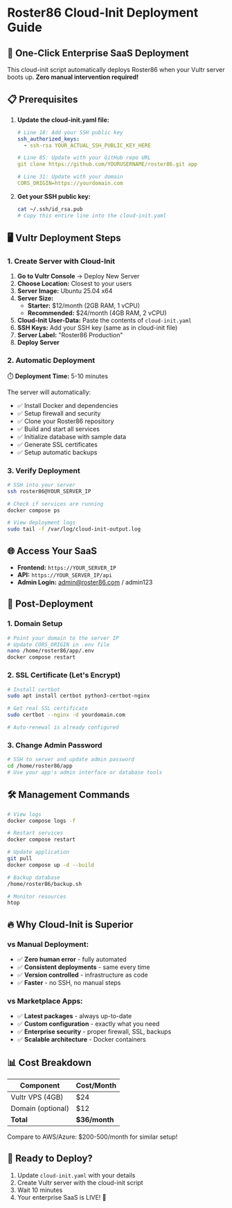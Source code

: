 # Roster86 Cloud-Init Deployment Guide

## 🚀 One-Click Enterprise SaaS Deployment

This cloud-init script automatically deploys Roster86 when your Vultr server boots up. **Zero manual intervention required!**

## 📋 Prerequisites

1. **Update the cloud-init.yaml file:**
   ```yaml
   # Line 18: Add your SSH public key
   ssh_authorized_keys:
     - ssh-rsa YOUR_ACTUAL_SSH_PUBLIC_KEY_HERE
   
   # Line 85: Update with your GitHub repo URL
   git clone https://github.com/YOURUSERNAME/roster86.git app
   
   # Line 31: Update with your domain
   CORS_ORIGIN=https://yourdomain.com
   ```

2. **Get your SSH public key:**
   ```bash
   cat ~/.ssh/id_rsa.pub
   # Copy this entire line into the cloud-init.yaml
   ```

## 🖥️ Vultr Deployment Steps

### 1. Create Server with Cloud-Init

1. **Go to Vultr Console** → Deploy New Server
2. **Choose Location:** Closest to your users
3. **Server Image:** Ubuntu 25.04 x64
4. **Server Size:** 
   - **Starter:** $12/month (2GB RAM, 1 vCPU)
   - **Recommended:** $24/month (4GB RAM, 2 vCPU)
5. **Cloud-Init User-Data:** Paste the contents of `cloud-init.yaml`
6. **SSH Keys:** Add your SSH key (same as in cloud-init file)
7. **Server Label:** "Roster86 Production"
8. **Deploy Server**

### 2. Automatic Deployment

⏱️ **Deployment Time:** 5-10 minutes

The server will automatically:
- ✅ Install Docker and dependencies
- ✅ Setup firewall and security
- ✅ Clone your Roster86 repository
- ✅ Build and start all services
- ✅ Initialize database with sample data
- ✅ Generate SSL certificates
- ✅ Setup automatic backups

### 3. Verify Deployment

```bash
# SSH into your server
ssh roster86@YOUR_SERVER_IP

# Check if services are running
docker compose ps

# View deployment logs
sudo tail -f /var/log/cloud-init-output.log
```

## 🌐 Access Your SaaS

- **Frontend:** `https://YOUR_SERVER_IP`
- **API:** `https://YOUR_SERVER_IP/api`
- **Admin Login:** admin@roster86.com / admin123

## 🔧 Post-Deployment

### 1. Domain Setup
```bash
# Point your domain to the server IP
# Update CORS_ORIGIN in .env file
nano /home/roster86/app/.env
docker compose restart
```

### 2. SSL Certificate (Let's Encrypt)
```bash
# Install certbot
sudo apt install certbot python3-certbot-nginx

# Get real SSL certificate
sudo certbot --nginx -d yourdomain.com

# Auto-renewal is already configured
```

### 3. Change Admin Password
```bash
# SSH to server and update admin password
cd /home/roster86/app
# Use your app's admin interface or database tools
```

## 🛠️ Management Commands

```bash
# View logs
docker compose logs -f

# Restart services  
docker compose restart

# Update application
git pull
docker compose up -d --build

# Backup database
/home/roster86/backup.sh

# Monitor resources
htop
```

## 🔥 Why Cloud-Init is Superior

### vs Manual Deployment:
- ✅ **Zero human error** - fully automated
- ✅ **Consistent deployments** - same every time
- ✅ **Version controlled** - infrastructure as code
- ✅ **Faster** - no SSH, no manual steps

### vs Marketplace Apps:
- ✅ **Latest packages** - always up-to-date
- ✅ **Custom configuration** - exactly what you need
- ✅ **Enterprise security** - proper firewall, SSL, backups
- ✅ **Scalable architecture** - Docker containers

## 📊 Cost Breakdown

| Component | Cost/Month |
|-----------|------------|
| Vultr VPS (4GB) | $24 |
| Domain (optional) | $12 |
| **Total** | **$36/month** |

Compare to AWS/Azure: $200-500/month for similar setup!

## 🚀 Ready to Deploy?

1. Update `cloud-init.yaml` with your details
2. Create Vultr server with the cloud-init script
3. Wait 10 minutes
4. Your enterprise SaaS is LIVE! 🎉